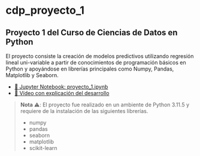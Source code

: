 # cdp_proyecto_1
## Proyecto 1 del Curso de Ciencias de Datos en Python

El proyecto consiste la creación de modelos predictivos utilizando regresión lineal uni-variable a partir de conocimientos de programación básicos en Python y apoyándose en librerías principales como Numpy, Pandas, Matplotlib y Seaborn.

- [🐍 Jupyter Notebook: proyecto_1.ipynb](https://github.com/13001893/cdp_proyecto_1/blob/main/proyecto_1.ipynb)
- [🎥 Vídeo con explicación del desarrollo](https://youtu.be/jARijenexqg)

> **Nota** ⚠️: El proyecto fue realizado en un ambiente de Python 3.11.5 y requiere de la instalación de las siguientes librerías.
> - numpy
>- pandas
>- seaborn
>- matplotlib
>- scikit-learn
